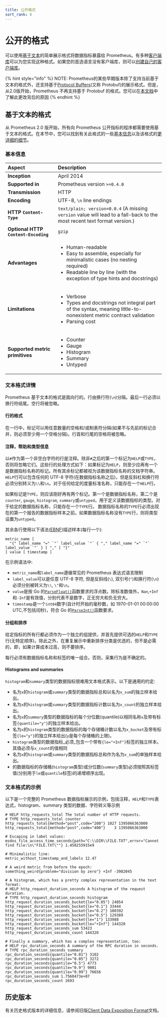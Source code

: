 ```yaml
---
title: 公开格式
sort_rank: 6
---
```


# 公开的格式

可以使用[基于文本](exposition_formats.md#text-based-format)的简单展示格式将数据指标暴露给 Prometheus。有多种[客户端库](clientlibs.md)可以为您实现这种格式。如果您的首选语言没有客户端库，则可以[创建自己的客户端库](writing_clientlibs.md)。

{% hint style="info" %}
NOTE: Prometheus的某些早期版本除了支持当前基于文本的格式外，还支持基于[Protocol Buffers](https://developers.google.com/protocol-buffers/)\(又称 Protobuf\)的展示格式。但是，从2.0版开始，Prometheus 不再支持基于 Protobuf 的格式。您可以在[本文档](https://github.com/OpenObservability/OpenMetrics/blob/master/markdown/protobuf_vs_text.md)中了解此更改背后的原因
{% endhint %}

## 基于文本的格式 <a id="text-based-format"></a>

从 Prometheus 2.0 版开始，所有向 Prometheus 公开指标的程序都需要使用基于文本的格式。在本节中，您可以找到有关此格式的一些[基本信息](exposition_formats.md#basic-info)以及该格式的[更详细的细节](exposition_formats.md#text-format-details)。

### 基本信息 <a id="basic-info"></a>

<table>
  <thead>
    <tr>
      <th style="text-align:left">Aspect</th>
      <th style="text-align:left">Description</th>
    </tr>
  </thead>
  <tbody>
    <tr>
      <td style="text-align:left"><b>Inception</b>
      </td>
      <td style="text-align:left">April 2014</td>
    </tr>
    <tr>
      <td style="text-align:left"><b>Supported in</b>
      </td>
      <td style="text-align:left">Prometheus version <code>&gt;=0.4.0</code>
      </td>
    </tr>
    <tr>
      <td style="text-align:left"><b>Transmission</b>
      </td>
      <td style="text-align:left">HTTP</td>
    </tr>
    <tr>
      <td style="text-align:left"><b>Encoding</b>
      </td>
      <td style="text-align:left">UTF-8, <code>\n</code> line endings</td>
    </tr>
    <tr>
      <td style="text-align:left"><b>HTTP <code>Content-Type</code></b>
      </td>
      <td style="text-align:left"><code>text/plain; version=0.0.4</code> (A missing <code>version</code> value
        will lead to a fall-back to the most recent text format version.)</td>
    </tr>
    <tr>
      <td style="text-align:left"><b>Optional HTTP <code>Content-Encoding</code></b>
      </td>
      <td style="text-align:left"><code>gzip</code>
      </td>
    </tr>
    <tr>
      <td style="text-align:left"><b>Advantages</b>
      </td>
      <td style="text-align:left">
        <ul>
          <li>Human-readable</li>
          <li>Easy to assemble, especially for minimalistic cases (no nesting required)</li>
          <li>Readable line by line (with the exception of type hints and docstrings)</li>
        </ul>
      </td>
    </tr>
    <tr>
      <td style="text-align:left"><b>Limitations</b>
      </td>
      <td style="text-align:left">
        <ul>
          <li>Verbose</li>
          <li>Types and docstrings not integral part of the syntax, meaning little-to-nonexistent
            metric contract validation</li>
          <li>Parsing cost</li>
        </ul>
      </td>
    </tr>
    <tr>
      <td style="text-align:left"><b>Supported metric primitives</b>
      </td>
      <td style="text-align:left">
        <ul>
          <li>Counter</li>
          <li>Gauge</li>
          <li>Histogram</li>
          <li>Summary</li>
          <li>Untyped</li>
        </ul>
      </td>
    </tr>
  </tbody>
</table>

### 文本格式详情 <a id="text-format-details"></a>

Prometheus 基于文本的格式是面向行的。行由换行符\(`\n`\)分隔。最后一行必须以换行符结尾。空行将被忽略。

#### 行的格式 <a id="line-format"></a>

在一行中，标记可以用任意数量的空格和/或制表符分隔\(如果不与先前的标记合并，则必须至少用一个空格分隔\)。行首和行尾的空格将被忽略。

#### 注释，帮助和类型信息 <a id="comments-help-text-and-type-information"></a>

以`#`作为第一个非空白字符的行是注释。除非`#`之后的第一个标记为`HELP`或`TYPE`，否则将忽略它们。这些行的处理方式如下：如果标记为`HELP`，则至少应再有一个是数据指标名称的标记。所有其余标记都被视为该数据指标名称的文档字符串。`HELP`行可以包含任何的 UTF-8 字符\(在数据指标名称之后\)，但是反斜杠和换行符必须分别转义为`\\`和`\n`。对于任何给定的度量标准名称，只能存在一个`HELP`行。

如果标记是`TYPE`，则应该刚好再有两个标记。第一个是数据指标名称，第二个是`counter`, `gauge`, `histogram`, `summary`或`untyped`，用于定义该数据指标的类型。对于给定的数据指标名称，只能存在一个`TYPE`行。 数据指标名称的`TYPE`行必须出现在的第一个报告的数据指标样本之前。如果数据指标名称没有`TYPE`行，则将类型设置为`untyped`。

其余各行使用以下语法\([EBNF](https://en.wikipedia.org/wiki/Extended_Backus%E2%80%93Naur_form)\)描述样本\(每行一个\):

```text
metric_name [
  "{" label_name "=" `"` label_value `"` { "," label_name "=" `"` label_value `"` } [ "," ] "}"
] value [ timestamp ]
```

在示例语法中:

* `metric_name`和`label_name`遵循常见的 Prometheus 表达式语言限制
* `label_value`可以是任意 UTF-8 字符, 但是反斜线\(`\`\), 双引号\(`"`\)和换行符\(`\n`\)必须分别被转义为`\\`, `\"`和`\n`。
* `value`是按 Go 的[`ParseFloat()`](https://golang.org/pkg/strconv/#ParseFloat)函数要求的浮点数。除标准数值外，`Nan`,`+Inf`和`-Inf`是有效值，分别代表不是数字，正无穷大和负无穷大。
* `timestamp`是一个`int64`数字\(自计时开始的毫秒数，如 1970-01-01 00:00:00 UTC,不包括闰秒\)，符合 Go 的[`ParseInt()`](https://golang.org/pkg/strconv/#ParseInt)函数要求。

#### 分组和排序 <a id="grouping-and-sorting"></a>

给定指标的所有行都必须作为一个独立的组提供，并首先提供可选的`HELP`和`TYPE`行\(无特定顺序\)。除此之外，在重复展示中重新排序分类是优选的，但不是必需的，即，如果计算成本过高，则不要排序。

每行必须有数据指标名称和标签的唯一组合。否则，采集行为是不确定的。

#### Histograms and summaries

`histogram`和`summary`类型的数据指标很难用文本格式表示。以下是通用的约定:

* 名为`x`的`histogram`或`summary`类型的数据指标总和以名为`x_sum`的独立样本给出。
* 名为`x`的`histogram`或`summary`类型的数据指标计数以名为`x_count`的独立样本给出。
* 名为`x`的`summary`类型的数据指标的每个分位数\(quantile\)以相同名称`x`及带有标签`{quantile="y"}`的独立样本给出。
* 名为`x`的`histogram`类型的数据指标的每个存储桶计数以名为`x_bucket`及带有标签`{le="y"}`的独立样本给出\(`y`是每个存储桶的上限\)。
* `histogram`类型的数据指标_必须_包含一个带有`{le="+Inf"}`标签的独立样本。其值必须与`x_count`的值相同
* 名为`x`的`histogram`或`summary`类型的数据指标总和作为名为`x_sum`的单独样本给出。
* 的数据指标的存储桶\(`histogram`类型\)或分位数\(`summary`类型\)必须按照其标签值\(分别用于`le`或`quantile`标签\)的递增顺序出现。

### 文本格式的示例 <a id="text-format-example"></a>

以下是一个完整的 Prometheus 数据指标展示的示例，包括注释，`HELP`和`TYPE`表达式，histogram、summary 类型的数据、字符转义等示例

```text
# HELP http_requests_total The total number of HTTP requests.
# TYPE http_requests_total counter
http_requests_total{method="post",code="200"} 1027 1395066363000
http_requests_total{method="post",code="400"}    3 1395066363000

# Escaping in label values:
msdos_file_access_time_seconds{path="C:\\DIR\\FILE.TXT",error="Cannot find file:\n\"FILE.TXT\""} 1.458255915e9

# Minimalistic line:
metric_without_timestamp_and_labels 12.47

# A weird metric from before the epoch:
something_weird{problem="division by zero"} +Inf -3982045

# A histogram, which has a pretty complex representation in the text format:
# HELP http_request_duration_seconds A histogram of the request duration.
# TYPE http_request_duration_seconds histogram
http_request_duration_seconds_bucket{le="0.05"} 24054
http_request_duration_seconds_bucket{le="0.1"} 33444
http_request_duration_seconds_bucket{le="0.2"} 100392
http_request_duration_seconds_bucket{le="0.5"} 129389
http_request_duration_seconds_bucket{le="1"} 133988
http_request_duration_seconds_bucket{le="+Inf"} 144320
http_request_duration_seconds_sum 53423
http_request_duration_seconds_count 144320

# Finally a summary, which has a complex representation, too:
# HELP rpc_duration_seconds A summary of the RPC duration in seconds.
# TYPE rpc_duration_seconds summary
rpc_duration_seconds{quantile="0.01"} 3102
rpc_duration_seconds{quantile="0.05"} 3272
rpc_duration_seconds{quantile="0.5"} 4773
rpc_duration_seconds{quantile="0.9"} 9001
rpc_duration_seconds{quantile="0.99"} 76656
rpc_duration_seconds_sum 1.7560473e+07
rpc_duration_seconds_count 2693
```

## 历史版本 <a id="historical-versions"></a>

有关历史格式版本的详细信息，请参阅旧版[Client Data Exposition Format](https://docs.google.com/document/d/1ZjyKiKxZV83VI9ZKAXRGKaUKK2BIWCT7oiGBKDBpjEY/edit?usp=sharing)文档。

